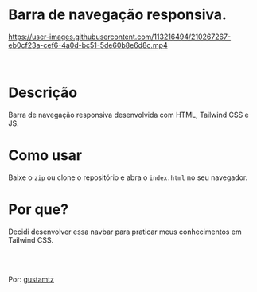 # Barra de navegação responsiva.

https://user-images.githubusercontent.com/113216494/210267267-eb0cf23a-cef6-4a0d-bc51-5de60b8e6d8c.mp4

<br>

# Descrição
Barra de navegação responsiva desenvolvida com HTML, Tailwind CSS e JS.

# Como usar
Baixe o `zip` ou clone o repositório e abra o `index.html` no seu navegador.

# Por que? 
Decidi desenvolver essa navbar para praticar meus conhecimentos em Tailwind CSS.

<br>
<br>

Por: <a href="https://github.com/gustamtz">gustamtz</a>


